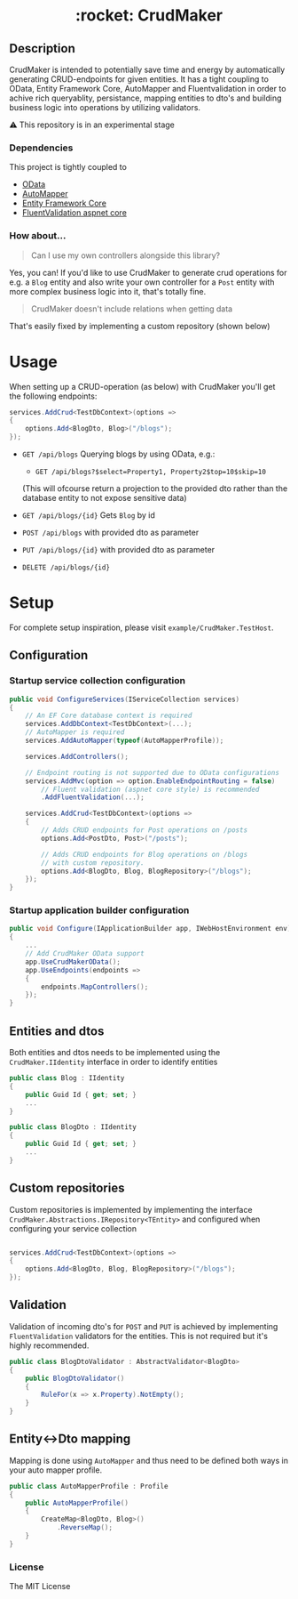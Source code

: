 <p align="center">
<h1 align="center">:rocket: CrudMaker</h1>
</p>

## Description
CrudMaker is intended to potentially save time and energy by automatically generating CRUD-endpoints for given entities. It has a tight coupling to OData, Entity Framework Core, AutoMapper and Fluentvalidation in order to achive rich queryablity, persistance, mapping entities to dto's and building business logic into operations by utilizing validators.

:warning: This repository is in an experimental stage

### Dependencies
This project is tightly coupled to
* [OData](https://www.odata.org/)
* [AutoMapper](https://automapper.org/)
* [Entity Framework Core](https://docs.microsoft.com/en-us/ef/core/)
* [FluentValidation aspnet core](https://docs.fluentvalidation.net/en/latest/aspnet.html)

### How about...
> Can I use my own controllers alongside this library?

Yes, you can! If you'd like to use CrudMaker to generate crud operations for e.g. a `Blog` entity and also write your own controller for a `Post` entity with more complex business logic into it, that's totally fine.

> CrudMaker doesn't include relations when getting data

That's easily fixed by implementing a custom repository (shown below)

# Usage
When setting up a CRUD-operation (as below) with CrudMaker you'll get the following endpoints:
```csharp
services.AddCrud<TestDbContext>(options =>
{
    options.Add<BlogDto, Blog>("/blogs");
});
```
* `GET /api/blogs` Querying blogs by using OData, e.g.:
    * `GET /api/blogs?$select=Property1, Property2$top=10$skip=10` 

    (This will ofcourse return a projection to the provided dto rather than the database entity to not expose sensitive data)
* `GET /api/blogs/{id}` Gets `Blog` by id
* `POST /api/blogs` with provided dto as parameter
* `PUT /api/blogs/{id}` with provided dto as parameter
* `DELETE /api/blogs/{id}`

# Setup
For complete setup inspiration, please visit `example/CrudMaker.TestHost`.

## Configuration
### Startup service collection configuration
```csharp
public void ConfigureServices(IServiceCollection services)
{
    // An EF Core database context is required
    services.AddDbContext<TestDbContext>(...);
    // AutoMapper is required
    services.AddAutoMapper(typeof(AutoMapperProfile));

    services.AddControllers();

    // Endpoint routing is not supported due to OData configurations
    services.AddMvc(option => option.EnableEndpointRouting = false)
        // Fluent validation (aspnet core style) is recommended
        .AddFluentValidation(...);

    services.AddCrud<TestDbContext>(options =>
    {
        // Adds CRUD endpoints for Post operations on /posts
        options.Add<PostDto, Post>("/posts");

        // Adds CRUD endpoints for Blog operations on /blogs
        // with custom repository.
        options.Add<BlogDto, Blog, BlogRepository>("/blogs");
    });
}
```

### Startup application builder configuration
```csharp
public void Configure(IApplicationBuilder app, IWebHostEnvironment env)
{
    ...
    // Add CrudMaker OData support
    app.UseCrudMakerOData();
    app.UseEndpoints(endpoints =>
    {
        endpoints.MapControllers();
    });
}
```

## Entities and dtos
Both entities and dtos needs to be implemented using the `CrudMaker.IIdentity` interface in order to identify entities
```csharp
public class Blog : IIdentity
{
    public Guid Id { get; set; }
    ...
}

public class BlogDto : IIdentity
{
    public Guid Id { get; set; }
    ...
}
```

## Custom repositories
Custom repositories is implemented by implementing the interface `CrudMaker.Abstractions.IRepository<TEntity>` and configured when configuring your service collection
```csharp
```

```csharp
services.AddCrud<TestDbContext>(options =>
{
    options.Add<BlogDto, Blog, BlogRepository>("/blogs");
});
```

## Validation
Validation of incoming dto's for `POST` and `PUT` is achieved by implementing `FluentValidation` validators for the entities. This is not required but it's highly recommended.
```csharp
public class BlogDtoValidator : AbstractValidator<BlogDto>
{
    public BlogDtoValidator()
    {
        RuleFor(x => x.Property).NotEmpty();
    }
}
```

## Entity<->Dto mapping
Mapping is done using `AutoMapper` and thus need to be defined both ways in your auto mapper profile.
```csharp
public class AutoMapperProfile : Profile
{
    public AutoMapperProfile()
    {
        CreateMap<BlogDto, Blog>()
            .ReverseMap();
    }
}
```

### License
The MIT License
